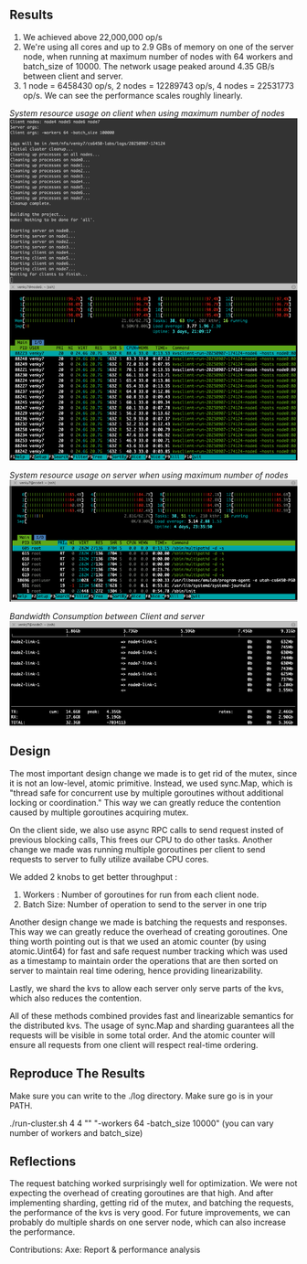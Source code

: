 ## Results
1. We achieved above 22,000,000 op/s
2. We're using all cores and up to 2.9 GBs of memory on one of the server node, when running at maximum number of nodes with 64 workers and batch_size of 10000. The network usage peaked around 4.35 GB/s between client and server.
3. 1 node = 6458430 op/s, 2 nodes = 12289743 op/s, 4 nodes = 22531773 op/s. We can see the performance scales roughly linearly.

*System resource usage on client when using maximum number of nodes*
![System resource usage on client when using maximum number of nodes](images/client.png)

*System resource usage on server when using maximum number of nodes*
![System resource usage on server when using maximum number of nodes](images/server.png)

*Bandwidth Consumption between Client and server*
![Bandwidth Consumption between client and server](images/network.png)

## Design

The most important design change we made is to get rid of the mutex, since it is not an low-level, atomic primitive. Instead, we used sync.Map, which is "thread safe for concurrent use by multiple goroutines without additional locking or coordination." This way we can greatly reduce the contention caused by multiple goroutines acquiring mutex.

On the client side, we also use async RPC calls to send request insted of previous blocking calls, This frees our CPU to do other tasks. Another change we made was running multiple goroutines per client to send requests to server to fully utilize availabe CPU cores.

We added 2 knobs to get better throughput :
1. Workers : Number of goroutines for run from each client node.
2. Batch Size: Number of operation to send to the server in one trip

Another design change we made is batching the requests and responses. This way we can greatly reduce the overhead of creating goroutines. One thing worth pointing out is that we used an atomic counter (by using atomic.Uint64) for fast and safe request number tracking which was used as a timestamp to maintain order the operations that are then sorted on server to maintain real time odering, hence providing linearizability.

Lastly, we shard the kvs to allow each server only serve parts of the kvs, which also reduces the contention.

All of these methods combined provides fast and linearizable semantics for the distributed kvs. The usage of sync.Map and sharding guarantees all the requests will be visible in some total order. And the atomic counter will ensure all requests from one client will respect real-time ordering.

## Reproduce The Results

Make sure you can write to the ./log directory.
Make sure go is in your PATH.

./run-cluster.sh 4 4 "" "-workers 64 -batch_size 10000" (you can vary number of workers and batch_size)

## Reflections

The request batching worked surprisingly well for optimization. We were not expecting the overhead of creating goroutines are that high. And after implementing sharding, getting rid of the mutex, and batching the requests, the performance of the kvs is very good.
For future improvements, we can probably do multiple shards on one server node, which can also increase the performance.

Contributions:
    Axe: Report & performance analysis